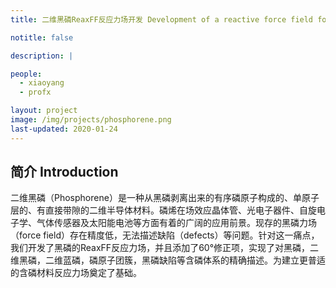 ```yaml
---
title: 二维黑磷ReaxFF反应力场开发 Development of a reactive force field for phosphorene

notitle: false

description: |

people:
  - xiaoyang
  - profx

layout: project
image: /img/projects/phosphorene.png
last-updated: 2020-01-24
---
```


## 简介 Introduction
二维黑磷（Phosphorene）是一种从黑磷剥离出来的有序磷原子构成的、单原子层的、有直接带隙的二维半导体材料。磷烯在场效应晶体管、光电子器件、自旋电子学、气体传感器及太阳能电池等方面有着的广阔的应用前景。现存的黑磷力场（force field）存在精度低，无法描述缺陷（defects）等问题。针对这一痛点，我们开发了黑磷的ReaxFF反应力场，并且添加了60°修正项，实现了对黑磷，二维黑磷，二维蓝磷，磷原子团簇，黑磷缺陷等含磷体系的精确描述。为建立更普适的含磷材料反应力场奠定了基础。


